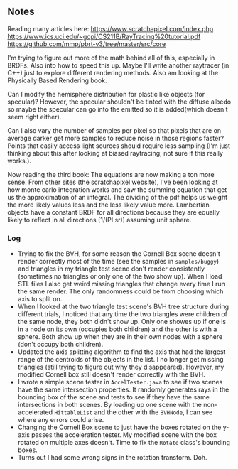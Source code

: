 ## Notes
Reading many articles here: 
https://www.scratchapixel.com/index.php
https://www.ics.uci.edu/~gopi/CS211B/RayTracing%20tutorial.pdf
https://github.com/mmp/pbrt-v3/tree/master/src/core

I'm trying to figure out more of the math behind all of this, especially in BRDFs. Also into how to speed this up. Maybe I'll write another raytracer (in C++) just to explore different rendering methods. Also am looking at the Physically Based Rendering book.

Can I modify the hemisphere distribution for plastic like objects (for specular)? However, the specular shouldn't be tinted with the diffuse albedo so maybe the specular can go into the emitted so it is added(which doesn't seem right either).

Can I also vary the number of samples per pixel so that pixels that are on average darker get more samples to reduce noise in those regions faster? Points that easily access light sources should require less sampling (I'm just thinking about this after looking at biased raytracing; not sure if this really works.).

Now reading the third book:
The equations are now making a ton more sense. From other sites (the scratchapixel website), I've been looking at how monte carlo integration works and saw the summing equation that get us the approximation of an integral. The dividing of the pdf helps us weight the more likely values less and the less likely value more. Lambertian objects have a constant BRDF for all directions because they are equally likely to reflect in all directions (1/(PI sr)) assuming unit sphere.

### Log
- Trying to fix the BVH, for some reason the Cornell Box scene doesn't render correctly most of the time (see the samples in `samples/buggy`) and triangles in my triangle test scene don't render consistently (sometimes no triangles or only one of the two show up). When I load STL files I also get weird missing triangles that change every time I run the same render. The only randomness could be from choosing which axis to split on.
- When I looked at the two triangle test scene's BVH tree structure during different trials, I noticed that any time the two triangles were children of the same node, they both didn't show up. Only one showes up if one is in a node on its own (occupies both children) and the other is with a sphere. Both show up when they are in their own nodes with a sphere (don't occupy both children).
- Updated the axis splitting algorithm to find the axis that had the largest range of the centroids of the objects in the list. I no longer get missing triangles (still trying to figure out why they disappeared). However, my modified Cornell box still doesn't render correctly with the BVH.
- I wrote a simple scene tester in `AccelTester.java` to see if two scenes have the same intersection properties. It randomly generates rays in the bounding box of the scene and tests to see if they have the same intersections in both scenes. By loading up one scene with the non-accelerated `HittableList` and the other with the `BVHNode`, I can see where any errors could arise.
- Changing the Cornell Box scene to just have the boxes rotated on the y-axis passes the acceleration tester. My modified scene with the box rotated on multiple axes doesn't. Time to fix the `Rotate` class's bounding boxes.
- Turns out I had some wrong signs in the rotation transform. Doh.
